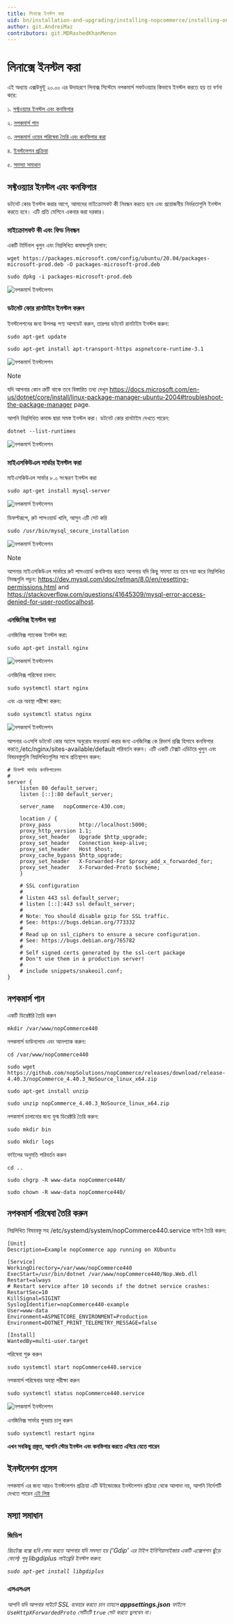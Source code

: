 ```yaml
---
title: লিনাক্সে ইনস্টল করা
uid: bn/installation-and-upgrading/installing-nopcommerce/installing-on-linux
author: git.AndreiMaz
contributors: git.MDRashedKhanMenon
---
```


# লিনাক্সে ইনস্টল করা

এই অধ্যায় এক্সউবুন্টু ২০.০০ এর উদাহরণে লিনাক্স সিস্টেমে নপকমার্স সফটওয়্যার কিভাবে ইনস্টল করতে হয় তা বর্ণনা করে:

১. [সফ্টওয়্যার ইনস্টল এবং কনফিগার](#install-and-configure-software)

২. [নপকমার্স পান](#get-nopcommerce)

৩. [নপকমার্স ওয়েব পরিষেবা তৈরি এবং কনফিগার করা](#create-the-nopcommerce-service)

৪. [ইনস্টলেশন প্রক্রিয়া](#installation-process)

৫. [সমস্যা সমাধান](#troubleshooting)

## সফ্টওয়্যার ইনস্টল এবং কনফিগার

ডটনেট কোর ইনস্টল করার আগে, আমাদের মাইক্রোসফট কী নিবন্ধন করতে হবে এবং প্রয়োজনীয় নির্ভরতাগুলি ইনস্টল করতে হবে। এটি প্রতি মেশিনে একবার করা দরকার।

### মাইক্রোসফট কী এবং ফিড নিবন্ধন

একটি টার্মিনাল খুলুন এবং নিম্নলিখিত কমান্ডগুলি চালান:

`wget https://packages.microsoft.com/config/ubuntu/20.04/packages-microsoft-prod.deb -O packages-microsoft-prod.deb`

`sudo dpkg -i packages-microsoft-prod.deb`

![নপকমার্স ইনস্টলেশন](_static/installing-on-linux/register_key.jpg)

### ডটনেট কোর রানটাইম ইনস্টল করুন

ইনস্টলেশনের জন্য উপলব্ধ পণ্য আপডেট করুন, তারপর ডটনেট রানটাইম ইনস্টল করুন:

`sudo apt-get update`

`sudo apt-get install apt-transport-https aspnetcore-runtime-3.1`

![নপকমার্স ইনস্টলেশন](_static/installing-on-linux/net_core.jpg)

> [!NOTE]
> 
> যদি আপনার কোন ত্রুটি থাকে তবে বিস্তারিত তথ্য দেখুন https://docs.microsoft.com/en-us/dotnet/core/install/linux-package-manager-ubuntu-2004#troubleshoot-the-package-manager page.

আপনি নিম্নলিখিত কমান্ড দ্বারা সমস্ত ইনস্টল করা। ডটনেট কোর রানটাইম দেখতে পারেন:

`dotnet --list-runtimes`

![নপকমার্স ইনস্টলেশন](_static/installing-on-linux/list_runtimes.jpg)

### মাইএসকিউএল সার্ভার ইনস্টল করা

মাইএসকিউএল সার্ভার ৮.০ সংস্করণ ইনস্টল করা

`sudo apt-get install mysql-server`

![নপকমার্স ইনস্টলেশন](_static/installing-on-linux/install_mysql.jpg)

ডিফল্টরূপে, রুট পাসওয়ার্ড খালি, আসুন এটি সেট করি

`sudo /usr/bin/mysql_secure_installation`

![নপকমার্স ইনস্টলেশন](_static/installing-on-linux/config_mysql.jpg)

> [!NOTE]
> 
> আপনার মাইএসকিউএল সার্ভারে রুট পাসওয়ার্ড কনফিগার করতে আপনার যদি কিছু সমস্যা হয় তবে দয়া করে নিম্নলিখিত নিবন্ধগুলি পড়ুন:
> https://dev.mysql.com/doc/refman/8.0/en/resetting-permissions.html and
https://stackoverflow.com/questions/41645309/mysql-error-access-denied-for-user-rootlocalhost.

### এনজিনিক্স ইনস্টল করা

এনজিনিক্স প্যাকেজ ইনস্টল করা:

`sudo apt-get install nginx`

![নপকমার্স ইনস্টলেশন](_static/installing-on-linux/install_nginx.jpg)

এনজিনিক্স পরিষেবা চালান:

`sudo systemctl start nginx`

এবং এর অবস্থা পরীক্ষা করুন:

`sudo systemctl status nginx`

![নপকমার্স ইনস্টলেশন](_static/installing-on-linux/status_nginx.jpg)

আপনার  এএসপি ডটনেট কোর অ্যাপে অনুরোধ ফরওয়ার্ড করার জন্য এনজিনিক্স কে রিভার্স প্রক্সি হিসাবে কনফিগার করতে,/etc/nginx/sites-available/default পরিবর্তন করুন। এটি একটি টেক্সট এডিটরে খুলুন এবং বিষয়বস্তুগুলি নিম্নলিখিতগুলির সাথে প্রতিস্থাপন করুন:

```
# ডিফল্ট সার্ভার কনফিগারেশন
#
server {
    listen 80 default_server;
    listen [::]:80 default_server;

    server_name   nopCommerce-430.com;

    location / {
    proxy_pass         http://localhost:5000;
    proxy_http_version 1.1;
    proxy_set_header   Upgrade $http_upgrade;
    proxy_set_header   Connection keep-alive;
    proxy_set_header   Host $host;
    proxy_cache_bypass $http_upgrade;
    proxy_set_header   X-Forwarded-For $proxy_add_x_forwarded_for;
    proxy_set_header   X-Forwarded-Proto $scheme;
    }

    # SSL configuration
    #
    # listen 443 ssl default_server;
    # listen [::]:443 ssl default_server;
    #
    # Note: You should disable gzip for SSL traffic.
    # See: https://bugs.debian.org/773332
    #
    # Read up on ssl_ciphers to ensure a secure configuration.
    # See: https://bugs.debian.org/765782
    #
    # Self signed certs generated by the ssl-cert package
    # Don't use them in a production server!
    #
    # include snippets/snakeoil.conf;
}
```

## নপকমার্স পান

একটি ডিরেক্টরি তৈরি করুন

`mkdir /var/www/nopCommerce440`

নপকমার্স ডাউনলোড এবং আনপ্যাক করুন:

`cd /var/www/nopCommerce440`

`sudo wget https://github.com/nopSolutions/nopCommerce/releases/download/release-4.40.3/nopCommerce_4.40.3_NoSource_linux_x64.zip`

`sudo apt-get install unzip`

`sudo unzip nopCommerce_4.40.3_NoSource_linux_x64.zip`

নপকমার্স চালানোর জন্য যুগ্ম ডিরেক্টরি তৈরি করুন:

`sudo mkdir bin`

`sudo mkdir logs`

ফাইলের অনুমতি পরিবর্তন করুন

`cd ..`

`sudo chgrp -R www-data nopCommerce440/`

`sudo chown -R www-data nopCommerce440/`

## নপকমার্স পরিষেবা তৈরি করুন

নিম্নলিখিত বিষয়বস্তু সহ /etc/systemd/system/nopCommerce440.service ফাইল তৈরি করুন:

```
[Unit]
Description=Example nopCommerce app running on XUbuntu

[Service]
WorkingDirectory=/var/www/nopCommerce440
ExecStart=/usr/bin/dotnet /var/www/nopCommerce440/Nop.Web.dll
Restart=always
# Restart service after 10 seconds if the dotnet service crashes:
RestartSec=10
KillSignal=SIGINT
SyslogIdentifier=nopCommerce440-example
User=www-data
Environment=ASPNETCORE_ENVIRONMENT=Production
Environment=DOTNET_PRINT_TELEMETRY_MESSAGE=false

[Install]
WantedBy=multi-user.target
```

পরিষেবা শুরু করুন

`sudo systemctl start nopCommerce440.service`

নপকমার্স পরিষেবার অবস্থা পরীক্ষা করুন

`sudo systemctl status nopCommerce440.service`

![নপকমার্স ইনস্টলেশন](_static/installing-on-linux/status_nopCommerce.jpg)

এনজিনিক্স সার্ভার পুনরায় চালু করুন

`sudo systemctl restart nginx`

**এখন সবকিছু প্রস্তুত, আপনি স্টোর ইনস্টল এবং কনফিগার করতে এগিয়ে যেতে পারেন**

## ইনস্টলেশন প্রসেস

নপকমার্স এর জন্য আরও ইনস্টলেশন প্রক্রিয়া এটি উইন্ডোজের ইনস্টলেশন প্রক্রিয়া থেকে আলাদা নয়, আপনি নির্দেশটি দেখতে পারেন [এই লিঙ্ক](xref:bn/installation-and-upgrading/installing-nopcommerce/installing-on-windows#install-nopcommerce)

## মস্যা সমাধান

### জিডিপ

*রিচটেক্স বক্সে ছবি লোড করতে আপনার যদি সমস্যা হয় ('Gdip' এর টাইপ ইনিশিয়ালাইজার একটি এক্সেপশন ছুঁড়ে ফেলে) শুধু libgdiplus লাইব্রেরি ইনস্টল করুন*:

*`sudo apt-get install libgdiplus`*

### এসএসএল

*আপনি যদি আপনার সাইটে SSL ব্যবহার করতে চান তাহলে **appsettings.json** ফাইলে `UseHttpXForwardedProto` সেটিংটি `true` সেট করতে ভুলবেন না।*
